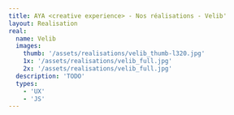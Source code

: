 ```yaml
---
title: AYA <creative experience> - Nos réalisations - Velib'
layout: Realisation
real:
  name: Velib
  images:
    thumb: '/assets/realisations/velib_thumb-l320.jpg'
    1x: '/assets/realisations/velib_full.jpg'
    2x: '/assets/realisations/velib_full.jpg'
  description: 'TODO'
  types:
    - 'UX'
    - 'JS'
---
```

